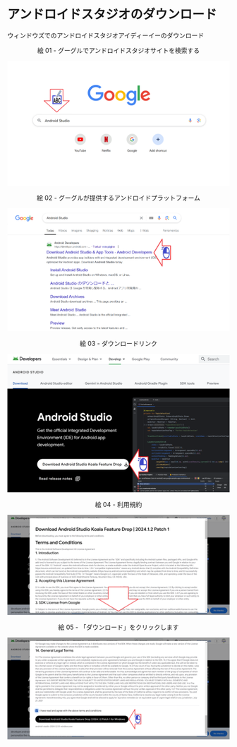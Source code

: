# アンドロイドスタジオのダウンロード

ウィンドウズでのアンドロイドスタジオアイディーイーのダウンロード

<div align="center">
絵 01 - グーグルでアンドロイドスタジオサイトを検索する
</div>

![](Imagens/IDE-Android-Studio-Download-Img01.png)

<div align="center">
絵 02 - グーグルが提供するアンドロイドプラットフォーム
</div>

![](Imagens/IDE-Android-Studio-Download-Img02.png)

<div align="center">
絵 03 - ダウンロードリンク
</div>

![](Imagens/IDE-Android-Studio-Download-Img03.png)

<div align="center">
絵 04 - 利用規約
</div>

![](Imagens/IDE-Android-Studio-Download-Img04.png)

<div align="center">
絵 05 - 「ダウンロード」をクリックします
</div>

![](Imagens/IDE-Android-Studio-Download-Img05.png)


